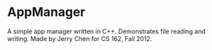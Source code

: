 AppManager
==============
A simple app manager written in C++. Demonstrates file reading and writing.
Made by Jerry Chen for CS 162, Fall 2012.
